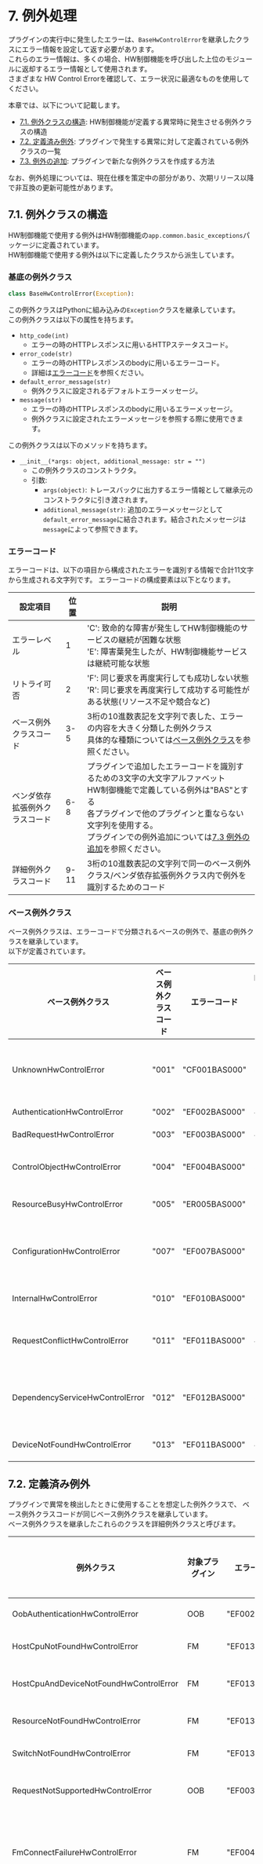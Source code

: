 # 7. 例外処理

プラグインの実行中に発生したエラーは、`BaseHwControlError`を継承したクラスにエラー情報を設定して返す必要があります。  
これらのエラー情報は、多くの場合、HW制御機能を呼び出した上位のモジュールに返却するエラー情報として使用されます。  
さまざまな HW Control Errorを確認して、エラー状況に最適なものを使用してください。  

本章では、以下について記載します。

* [7.1. 例外クラスの構造](#71-例外クラスの構造): HW制御機能が定義する異常時に発生させる例外クラスの構造
* [7.2. 定義済み例外](#72-定義済み例外): プラグインで発生する異常に対して定義されている例外クラスの一覧
* [7.3. 例外の追加](#73-例外の追加): プラグインで新たな例外クラスを作成する方法

なお、例外処理については、現在仕様を策定中の部分があり、次期リリース以降で非互換の更新可能性があります。

## 7.1. 例外クラスの構造

HW制御機能で使用する例外はHW制御機能の`app.common.basic_exceptions`パッケージに定義されています。  
HW制御機能で使用する例外は以下に定義したクラスから派生しています。  

### 基底の例外クラス

```python
class BaseHwControlError(Exception):
```

この例外クラスはPythonに組み込みの`Exception`クラスを継承しています。  
この例外クラスは以下の属性を持ちます。  

* `http_code(int)`
  * エラーの時のHTTPレスポンスに用いるHTTPステータスコード。
* `error_code(str)`
  * エラーの時のHTTPレスポンスのbodyに用いるエラーコード。
  * 詳細は[エラーコード](#エラーコード)を参照ください。
* `default_error_message(str)`
  * 例外クラスに設定されるデフォルトエラーメッセージ。
* `message(str)`
  * エラーの時のHTTPレスポンスのbodyに用いるエラーメッセージ。
  * 例外クラスに設定されたエラーメッセージを参照する際に使用できます。

この例外クラスは以下のメソッドを持ちます。

* `__init__(*args: object, additional_message: str = "")`
  * この例外クラスのコンストラクタ。
  * 引数:
    * `args(object)`: トレースバックに出力するエラー情報として継承元のコンストラクタに引き渡されます。
    * `additional_message(str)`: 追加のエラーメッセージとして`default_error_message`に結合されます。結合されたメッセージは`message`によって参照できます。

### エラーコード

エラーコードは、以下の項目から構成されたエラーを識別する情報で合計11文字から生成される文字列です。
エラーコードの構成要素は以下となります。

|設定項目|位置|説明|
|--------|----|----|
|エラーレベル|1|'C': 致命的な障害が発生してHW制御機能のサービスの継続が困難な状態<BR>'E': 障害葉発生したが、HW制御機能サービスは継続可能な状態|
|リトライ可否|2|'F': 同じ要求を再度実行しても成功しない状態<BR>'R': 同じ要求を再度実行して成功する可能性がある状態(リソース不足や競合など)|
|ベース例外クラスコード|3-5|3桁の10進数表記を文字列で表した、エラーの内容を大きく分類した例外クラス<BR>具体的な種類については[ベース例外クラス](#ベース例外クラス)を参照ください。|
|ベンダ依存拡張例外クラスコード|6-8|プラグインで追加したエラーコードを識別するための3文字の大文字アルファベット<BR>HW制御機能で定義している例外は"BAS"とする<BR>各プラグインで他のプラグインと重ならない文字列を使用する。<BR>プラグインでの例外追加については[7.3 例外の追加](#73-例外の追加)を参照ください。|
|詳細例外クラスコード|9-11|3桁の10進数表記の文字列で同一のベース例外クラス/ベンダ依存拡張例外クラス内で例外を識別するためのコード|

### ベース例外クラス

ベース例外クラスは、エラーコードで分類されるベースの例外で、基底の例外クラスを継承しています。  
以下が定義されています。

|ベース例外クラス|ベース例外クラスコード|エラーコード|HTTPステータスコード|デフォルトエラーメッセージ|
|----|----|----|----|----|
|UnknownHwControlError|"001"|"CF001BAS000"|500|"The server encountered an internal error and was unable to complete your request."|
|AuthenticationHwControlError|"002"|"EF002BAS000"|401|"Authentication failed."|
|BadRequestHwControlError|"003"|"EF003BAS000"|400|"Your request is invalid."|
|ControlObjectHwControlError|"004"|"EF004BAS000"|500|"Failed to operate the specified device."|
|ResourceBusyHwControlError|"005"|"ER005BAS000"|503|"The specified resource is busy."|
|ConfigurationHwControlError|"007"|"EF007BAS000"|500|"Your request failed due to the missing required system configuration."|
|InternalHwControlError|"010"|"EF010BAS000"|500|"The server encountered an internal error."|
|RequestConflictHwControlError|"011"|"EF011BAS000"|409|"The request conflicts with the current resource state."|
|DependencyServiceHwControlError|"012"|"EF012BAS000"|500|"Operation could not be completed due to a failure in external dependencies."|
|DeviceNotFoundHwControlError|"013"|"EF011BAS000"|404|"The specified target device is not found."|

## 7.2. 定義済み例外

プラグインで異常を検出したときに使用することを想定した例外クラスで、
ベース例外クラスコードが同じベース例外クラスを継承しています。  
ベース例外クラスを継承したこれらのクラスを詳細例外クラスと呼びます。  

|例外クラス|対象プラグイン|エラーコード|HTTPステータスコード|デフォルトエラーメッセージ|
|----|----|----|----|----|
|OobAuthenticationHwControlError|OOB|"EF002BAS002"|401|"Authentication to the Out-of-Band Controller failed."|
|HostCpuNotFoundHwControlError|FM|"EF013BAS001"|404|"The specified Host CPU is not found."|
|HostCpuAndDeviceNotFoundHwControlError|FM|"EF013BAS002"|404|"The specified Host CPU and target device are not found."|
|ResourceNotFoundHwControlError|FM|"EF013BAS003"|404|"The specified resource is not found."|
|SwitchNotFoundHwControlError|FM|"EF013BAS004"|404|"The specified switch is not found."|
|RequestNotSupportedHwControlError|OOB|"EF003BAS010"|400|"Your request is not supported for the specified target device."|
|FmConnectFailureHwControlError|FM|"EF004BAS001"|500|"The Fabric Manager failed to establish a connection between the specified Host CPU and target device."|
|FmDisconnectFailureHwControlError|FM|"EF004BAS002"|500|"The Fabric Manager failed to disconnect a connection between the specified Host CPU and the target device."|
|PowerOnFailureHwControlError|OOB|"EF004BAS003"|500|"The Out-of-Band Controller failed to power on the specified device."|
|PowerOffFailureHwControlError|OOB|"EF004BAS004"|500|"The Out-of-Band Controller failed to power off the specified device."|
|CpuResetFailureHwControlError|OOB|"EF004BAS005"|500|"The Out-of-Band Controller failed to reset the specified Host CPU."|
|PluginConfigFileIncorrectHwControlError|OOB/FM|"EF007BAS005"|500|"The Plugin Configuration File is incorrect."|
|InvalidDeviceTypeParameterHwControlError|OOB|"EF007BAS016"|500|"The specified Device Type is invalid."|
|InvalidLogMessageParameterHwControlError|OOB/FM|"EF007BAS017"|500|"An invalid argument was specified to 'get_log_message' function."|

## 7.3. 例外の追加

定義されているエラーの状況に当てはまらない場合や、上位に返却する情報を変更したい場合は、プラグインモジュール内に新たな例外を追加してください。  
プラグインが定義した例外クラスを拡張例外クラスと呼びます。

例外を追加するには、以下の情報を決定します。

* ベンダ依存拡張例外コード  
アルファベットの大文字3文字で構成されます。  
ベンダ依存拡張例外クラスコードは、各プラグインで他のプラグインと重ならない文字列を想定していますが、
現在公開されているプラグインはありませんので、"BAS"以外の任意のアルファベットの大文字3文字を決めてください。  
詳細は[9.2. 制限事項 ベンダ依存拡張例外クラスコード](09_特記事項.md#ベンダ依存拡張例外クラスコード)を参照ください。  

* 継承元の例外クラス  
[ベース例外クラス](#ベース例外クラス)、または、[詳細例外クラス](#72-定義済み例外)から近い例外を1つ選択します。  

* エラーレベル  
エラーの内容が致命的かどうか確認します。  

* リトライ可否  
時間をおいて同じ内容のリクエストを処理して、成功する可能性があるかどうか確認します。  

* HTTPステータスコード  
上位に返却するHTTPステータスコードを決めます。  
RFC9110のStatus Codeに準じます。  

* デフォルトエラーメッセージ  
上位に返却する英語のデフォルトエラーメッセージを決めます。  

* 例外クラス名  
クラス名は任意ですが、末尾に`HwControlError`を付けます。  

* 詳細例外クラスコード  
継承元のベース例外クラス内で一意に識別できる3桁の数字を決めます。  

次のような例外をクラスのを追加する例を示します。

|項目名|例|
|--|--|
|ベンダ依存拡張例外コード|"SPL"|
|継承元例外クラス|`BadRequestHwControlError`|
|エラーレベル|致命的ではない|
|リトライ可否|継続するエラーでリトライの意味はない|
|HTTPステータスコード|400|
|デフォルトエラーメッセージ|"Sample exception message."|
|例外クラス名|`SampleHwControlError`|
|詳細例外クラスコード|"001"|

```python
import app.common.basic_exceptions as exc


class SampleHwControlError(exc.BadRequestHwControlError):
    """HwControl Sample Error Expansion Exception class

    sample docstrings
    """
    # HTTPステータスコードを継承クラスから変更する場合、クラス変数 http_code を設定します。
    # 例では継承元と同じ値を使用するので設定は不要です。
    # http_code: int = http.HTTPStatus.BAD_REQUEST.value

    # エラーコードをクラス変数 error_code に設定します。
    # 例では エラーコードは "EF003SPL001" となります。
    #  - エラーレベル: 致命的ではない "E"
    #  - リトライ可否: リトライで成功する可能性がない "F"
    #  - ベース例外クラスコード: BadRequestHwControlError "003"
    #  - ベンダ依存拡張例外クラスコード: "SPL"
    #  - 詳細例外クラスコード: "001"
    error_code: str = "EF003SPL001"

    # デフォルトエラーメッセージをクラス変数 default_error_message に設定します。
    # 継承元と同じ値を使用する場合は設定は不要です。
    default_error_message: str = "Sample exception message."
```
